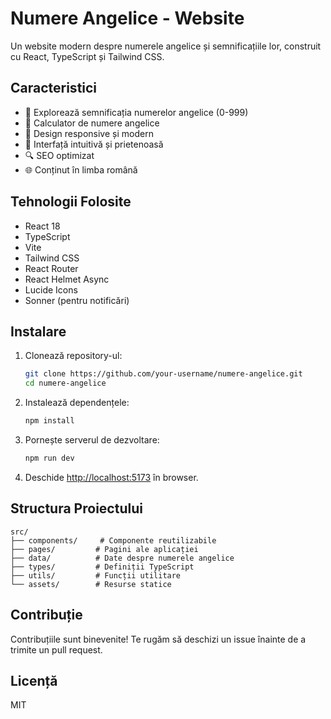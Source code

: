 # Numere Angelice - Website

Un website modern despre numerele angelice și semnificațiile lor, construit cu React, TypeScript și Tailwind CSS.

## Caracteristici

- 🔢 Explorează semnificația numerelor angelice (0-999)
- 🧮 Calculator de numere angelice
- 📱 Design responsive și modern
- 🎨 Interfață intuitivă și prietenoasă
- 🔍 SEO optimizat
- 🌐 Conținut în limba română

## Tehnologii Folosite

- React 18
- TypeScript
- Vite
- Tailwind CSS
- React Router
- React Helmet Async
- Lucide Icons
- Sonner (pentru notificări)

## Instalare

1. Clonează repository-ul:
   ```bash
   git clone https://github.com/your-username/numere-angelice.git
   cd numere-angelice
   ```

2. Instalează dependențele:
   ```bash
   npm install
   ```

3. Pornește serverul de dezvoltare:
   ```bash
   npm run dev
   ```

4. Deschide [http://localhost:5173](http://localhost:5173) în browser.

## Structura Proiectului

```
src/
├── components/     # Componente reutilizabile
├── pages/         # Pagini ale aplicației
├── data/          # Date despre numerele angelice
├── types/         # Definiții TypeScript
├── utils/         # Funcții utilitare
└── assets/        # Resurse statice
```

## Contribuție

Contribuțiile sunt binevenite! Te rugăm să deschizi un issue înainte de a trimite un pull request.

## Licență

MIT 